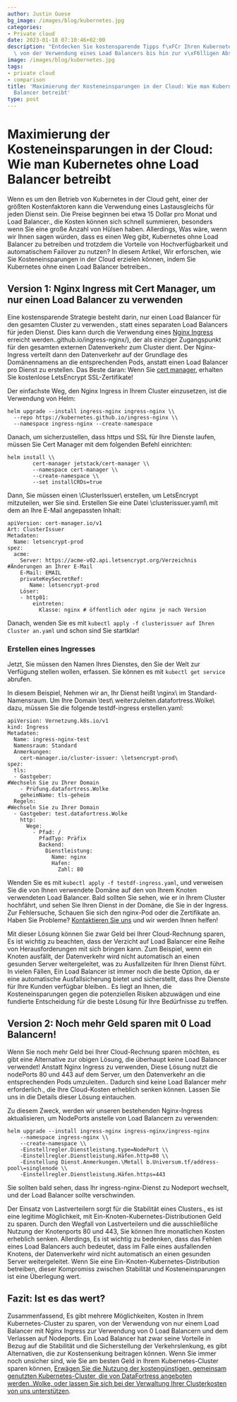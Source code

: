 ```yaml
---
author: Justin Guese
bg_image: /images/blog/kubernetes.jpg
categories:
- Private cloud
date: 2023-01-18 07:10:46+02:00
description: "Entdecken Sie kostensparende Tipps f\xFCr Ihren Kubernetes-Cluster,\
  \ von der Verwendung eines Load Balancers bis hin zur v\xF6lligen Abschaffung."
image: /images/blog/kubernetes.jpg
tags:
- private cloud
- comparison
title: 'Maximierung der Kosteneinsparungen in der Cloud: Wie man Kubernetes ohne Load
  Balancer betreibt'
type: post
---
```



# Maximierung der Kosteneinsparungen in der Cloud: Wie man Kubernetes ohne Load Balancer betreibt

Wenn es um den Betrieb von Kubernetes in der Cloud geht, einer der größten Kostenfaktoren kann die Verwendung eines Lastausgleichs für jeden Dienst sein. Die Preise beginnen bei etwa 15 Dollar pro Monat und Load Balancer., die Kosten können sich schnell summieren, besonders wenn Sie eine große Anzahl von Hülsen haben. Allerdings, Was wäre, wenn wir Ihnen sagen würden, dass es einen Weg gibt, Kubernetes ohne Load Balancer zu betreiben und trotzdem die Vorteile von Hochverfügbarkeit und automatischem Failover zu nutzen? In diesem Artikel, Wir erforschen, wie Sie Kosteneinsparungen in der Cloud erzielen können, indem Sie Kubernetes ohne einen Load Balancer betreiben..

## Version 1: Nginx Ingress mit Cert Manager, um nur einen Load Balancer zu verwenden

Eine kostensparende Strategie besteht darin, nur einen Load Balancer für den gesamten Cluster zu verwenden., statt eines separaten Load Balancers für jeden Dienst. Dies kann durch die Verwendung eines [Nginx Ingress](https://kubernetes) erreicht werden..github.io/ingress-nginx/), der als einziger Zugangspunkt für den gesamten externen Datenverkehr zum Cluster dient. Der Nginx-Ingress verteilt dann den Datenverkehr auf der Grundlage des Domänennamens an die entsprechenden Pods, anstatt einen Load Balancer pro Dienst zu erstellen.
Das Beste daran: Wenn Sie [cert manager](https://cert-manager.io/docs/installation/helm/), erhalten Sie kostenlose LetsEncrypt SSL-Zertifikate!

Der einfachste Weg, den Nginx Ingress in Ihrem Cluster einzusetzen, ist die Verwendung von Helm:

```
helm upgrade --install ingress-nginx ingress-nginx \\
  --repo https://kubernetes.github.io/ingress-nginx \\
  --namespace ingress-nginx --create-namespace
```

Danach, um sicherzustellen, dass https und SSL für Ihre Dienste laufen, müssen Sie Cert Manager mit dem folgenden Befehl einrichten:

```
helm install \\
        cert-manager jetstack/cert-manager \\
        --namespace cert-manager \\
        --create-namespace \\
        --set installCRDs=true
```

Dann, Sie müssen einen \ClusterIssuer\ erstellen, um LetsEncrypt mitzuteilen, wer Sie sind. Erstellen Sie eine Datei \clusterissuer.yaml\ mit dem an Ihre E-Mail angepassten Inhalt:

```
apiVersion: cert-manager.io/v1
Art: ClusterIssuer
Metadaten:
  Name: letsencrypt-prod
spez:
  acme:
    Server: https://acme-v02.api.letsencrypt.org/Verzeichnis
#Änderungen an Ihrer E-Mail
    E-Mail: EMAIL
    privateKeySecretRef:
       Name: letsencrypt-prod
    Löser:
    - http01:
        eintreten:
          Klasse: nginx # öffentlich oder nginx je nach Version
```

Danach, wenden Sie es mit `kubectl apply -f clusterissuer auf Ihren Cluster an.yaml` und schon sind Sie startklar!

### Erstellen eines Ingresses

Jetzt, Sie müssen den Namen Ihres Dienstes, den Sie der Welt zur Verfügung stellen wollen, erfassen. Sie können es mit `kubectl get service` abrufen.

In diesem Beispiel, Nehmen wir an, Ihr Dienst heißt \nginx\ im Standard-Namensraum. Um Ihre Domain \test\ weiterzuleiten.datafortress.Wolke\ dazu, müssen Sie die folgende testdf-ingress erstellen.yaml:

```
apiVersion: Vernetzung.k8s.io/v1
kind: Ingress
Metadaten:
  Name: ingress-nginx-test
  Namensraum: Standard
  Anmerkungen:
    cert-manager.io/cluster-issuer: \letsencrypt-prod\
spez:
  tls:
  - Gastgeber:
#Wechseln Sie zu Ihrer Domain
    - Prüfung.datafortress.Wolke
    geheimName: tls-geheim
  Regeln:
#Wechseln Sie zu Ihrer Domain
  - Gastgeber: test.datafortress.Wolke
    http:
      Wege:
        - Pfad: /
          PfadTyp: Präfix
          Backend:
            Dienstleistung:
              Name: nginx
              Hafen:
                Zahl: 80
```

Wenden Sie es mit `kubectl apply -f testdf-ingress.yaml`, und verweisen Sie die von Ihnen verwendete Domäne auf den von Ihrem Knoten verwendeten Load Balancer. Bald sollten Sie sehen, wie er in Ihrem Cluster hochfährt, und sehen Sie Ihren Dienst in der Domäne, die Sie in der Ingress. 
Zur Fehlersuche, Schauen Sie sich den nginx-Pod oder die Zertifikate an. 
Haben Sie Probleme? [Kontaktieren Sie uns](/de/contact) und wir werden Ihnen helfen!

Mit dieser Lösung können Sie zwar Geld bei Ihrer Cloud-Rechnung sparen, Es ist wichtig zu beachten, dass der Verzicht auf Load Balancer eine Reihe von Herausforderungen mit sich bringen kann. Zum Beispiel, wenn ein Knoten ausfällt, der Datenverkehr wird nicht automatisch an einen gesunden Server weitergeleitet, was zu Ausfallzeiten für Ihren Dienst führt. In vielen Fällen, Ein Load Balancer ist immer noch die beste Option, da er eine automatische Ausfallsicherung bietet und sicherstellt, dass Ihre Dienste für Ihre Kunden verfügbar bleiben.. Es liegt an Ihnen, die Kosteneinsparungen gegen die potenziellen Risiken abzuwägen und eine fundierte Entscheidung für die beste Lösung für Ihre Bedürfnisse zu treffen.

## Version 2: Noch mehr Geld sparen mit 0 Load Balancern!

Wenn Sie noch mehr Geld bei Ihrer Cloud-Rechnung sparen möchten, es gibt eine Alternative zur obigen Lösung, die überhaupt keine Load Balancer verwendet! Anstatt Nginx Ingress zu verwenden, Diese Lösung nutzt die nodePorts 80 und 443 auf dem Server, um den Datenverkehr an die entsprechenden Pods umzuleiten.. Dadurch sind keine Load Balancer mehr erforderlich., die Ihre Cloud-Kosten erheblich senken können. Lassen Sie uns in die Details dieser Lösung eintauchen.

Zu diesem Zweck, werden wir unseren bestehenden Nginx-Ingress aktualisieren, um NodePorts anstelle von Load Balancern zu verwenden:

```
helm upgrade --install ingress-nginx ingress-nginx/ingress-nginx
    --namespace ingress-nginx \\
    --create-namespace \\
    -Einstellregler.Dienstleistung.type=NodePort \\
    -Einstellregler.Dienstleistung.Häfen.http=80 \\
    -Einstellung Dienst.Anmerkungen.\Metall b.Universum.tf/address-pool\=singlenode \\
    -Einstellregler.Dienstleistung.Häfen.https=443
```

Sie sollten bald sehen, dass Ihr ingress-nginx-Dienst zu Nodeport wechselt, und der Load Balancer sollte verschwinden. 

Der Einsatz von Lastverteilern sorgt für die Stabilität eines Clusters., es ist eine legitime Möglichkeit, mit Ein-Knoten-Kubernetes-Distributionen Geld zu sparen. Durch den Wegfall von Lastverteilern und die ausschließliche Nutzung der Knotenports 80 und 443, Sie können Ihre monatlichen Kosten erheblich senken. Allerdings, Es ist wichtig zu bedenken, dass das Fehlen eines Load Balancers auch bedeutet, dass im Falle eines ausfallenden Knotens, der Datenverkehr wird nicht automatisch an einen gesunden Server weitergeleitet. Wenn Sie eine Ein-Knoten-Kubernetes-Distribution betreiben, dieser Kompromiss zwischen Stabilität und Kosteneinsparungen ist eine Überlegung wert.

## Fazit: Ist es das wert?

Zusammenfassend, Es gibt mehrere Möglichkeiten, Kosten in Ihrem Kubernetes-Cluster zu sparen, von der Verwendung von nur einem Load Balancer mit Nginx Ingress zur Verwendung von 0 Load Balancern und dem Verlassen auf Nodeports. Ein Load Balancer hat zwar seine Vorteile in Bezug auf die Stabilität und die Sicherstellung der Verkehrslenkung, es gibt Alternativen, die zur Kostensenkung beitragen können. Wenn Sie immer noch unsicher sind, wie Sie am besten Geld in Ihrem Kubernetes-Cluster sparen können, [Erwägen Sie die Nutzung der kostengünstigen, gemeinsam genutzten Kubernetes-Cluster, die von DataFortress angeboten werden..Wolke, oder lassen Sie sich bei der Verwaltung Ihrer Clusterkosten von uns unterstützen](/de/contact).